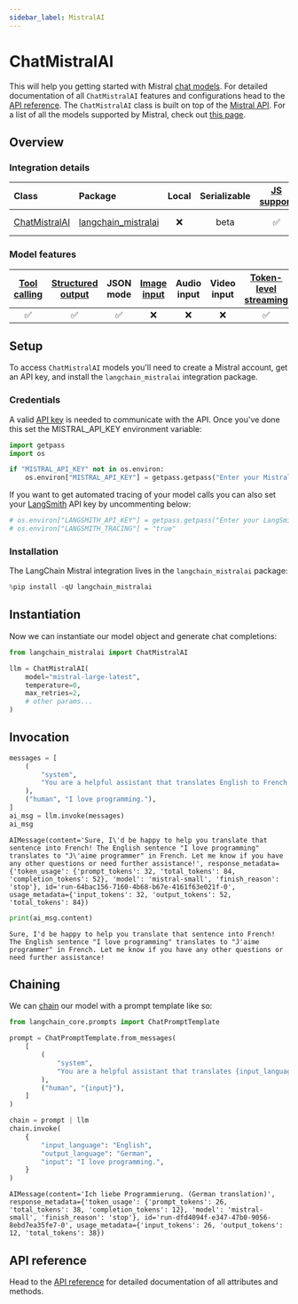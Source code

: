 ```yaml
---
sidebar_label: MistralAI
---
```

# ChatMistralAI

This will help you getting started with Mistral [chat models](/docs/concepts/chat_models). For detailed documentation of all `ChatMistralAI` features and configurations head to the [API reference](https://python.langchain.com/api_reference/mistralai/chat_models/langchain_mistralai.chat_models.ChatMistralAI.html). The `ChatMistralAI` class is built on top of the [Mistral API](https://docs.mistral.ai/api/). For a list of all the models supported by Mistral, check out [this page](https://docs.mistral.ai/getting-started/models/).

## Overview
### Integration details

| Class | Package | Local | Serializable | [JS support](https://js.langchain.com/docs/integrations/chat/mistral) | Package downloads | Package latest |
| :--- | :--- | :---: | :---: |  :---: | :---: | :---: |
| [ChatMistralAI](https://python.langchain.com/api_reference/mistralai/chat_models/langchain_mistralai.chat_models.ChatMistralAI.html) | [langchain_mistralai](https://python.langchain.com/api_reference/mistralai/index.html) | ❌ | beta | ✅ | ![PyPI - Downloads](https://img.shields.io/pypi/dm/langchain_mistralai?style=flat-square&label=%20) | ![PyPI - Version](https://img.shields.io/pypi/v/langchain_mistralai?style=flat-square&label=%20) |

### Model features
| [Tool calling](/docs/how_to/tool_calling) | [Structured output](/docs/how_to/structured_output/) | JSON mode | [Image input](/docs/how_to/multimodal_inputs/) | Audio input | Video input | [Token-level streaming](/docs/how_to/chat_streaming/) | Native async | [Token usage](/docs/how_to/chat_token_usage_tracking/) | [Logprobs](/docs/how_to/logprobs/) |
| :---: | :---: | :---: | :---: |  :---: | :---: | :---: | :---: | :---: | :---: |
| ✅ | ✅ | ✅ | ❌ | ❌ | ❌ | ✅ | ✅ | ✅ | ❌ | 

## Setup


To access `ChatMistralAI` models you'll need to create a Mistral account, get an API key, and install the `langchain_mistralai` integration package.

### Credentials


A valid [API key](https://console.mistral.ai/users/api-keys/) is needed to communicate with the API. Once you've done this set the MISTRAL_API_KEY environment variable:


```python
import getpass
import os

if "MISTRAL_API_KEY" not in os.environ:
    os.environ["MISTRAL_API_KEY"] = getpass.getpass("Enter your Mistral API key: ")
```

If you want to get automated tracing of your model calls you can also set your [LangSmith](https://docs.smith.langchain.com/) API key by uncommenting below:


```python
# os.environ["LANGSMITH_API_KEY"] = getpass.getpass("Enter your LangSmith API key: ")
# os.environ["LANGSMITH_TRACING"] = "true"
```

### Installation

The LangChain Mistral integration lives in the `langchain_mistralai` package:


```python
%pip install -qU langchain_mistralai
```

## Instantiation

Now we can instantiate our model object and generate chat completions:


```python
from langchain_mistralai import ChatMistralAI

llm = ChatMistralAI(
    model="mistral-large-latest",
    temperature=0,
    max_retries=2,
    # other params...
)
```

## Invocation


```python
messages = [
    (
        "system",
        "You are a helpful assistant that translates English to French. Translate the user sentence.",
    ),
    ("human", "I love programming."),
]
ai_msg = llm.invoke(messages)
ai_msg
```




    AIMessage(content='Sure, I\'d be happy to help you translate that sentence into French! The English sentence "I love programming" translates to "J\'aime programmer" in French. Let me know if you have any other questions or need further assistance!', response_metadata={'token_usage': {'prompt_tokens': 32, 'total_tokens': 84, 'completion_tokens': 52}, 'model': 'mistral-small', 'finish_reason': 'stop'}, id='run-64bac156-7160-4b68-b67e-4161f63e021f-0', usage_metadata={'input_tokens': 32, 'output_tokens': 52, 'total_tokens': 84})




```python
print(ai_msg.content)
```

    Sure, I'd be happy to help you translate that sentence into French! The English sentence "I love programming" translates to "J'aime programmer" in French. Let me know if you have any other questions or need further assistance!
    

## Chaining

We can [chain](/docs/how_to/sequence/) our model with a prompt template like so:


```python
from langchain_core.prompts import ChatPromptTemplate

prompt = ChatPromptTemplate.from_messages(
    [
        (
            "system",
            "You are a helpful assistant that translates {input_language} to {output_language}.",
        ),
        ("human", "{input}"),
    ]
)

chain = prompt | llm
chain.invoke(
    {
        "input_language": "English",
        "output_language": "German",
        "input": "I love programming.",
    }
)
```




    AIMessage(content='Ich liebe Programmierung. (German translation)', response_metadata={'token_usage': {'prompt_tokens': 26, 'total_tokens': 38, 'completion_tokens': 12}, 'model': 'mistral-small', 'finish_reason': 'stop'}, id='run-dfd4094f-e347-47b0-9056-8ebd7ea35fe7-0', usage_metadata={'input_tokens': 26, 'output_tokens': 12, 'total_tokens': 38})



## API reference

Head to the [API reference](https://python.langchain.com/api_reference/mistralai/chat_models/langchain_mistralai.chat_models.ChatMistralAI.html) for detailed documentation of all attributes and methods.
